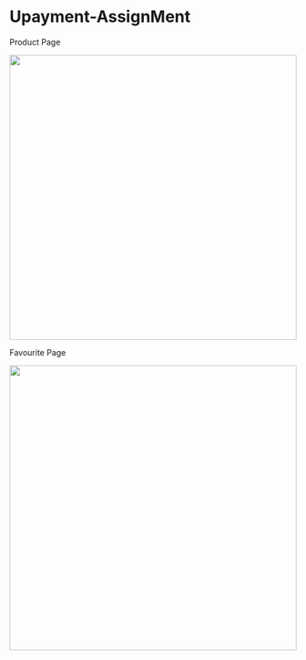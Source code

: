 # Upayment-AssignMent


Product Page

<img width="100%" height="500px" src="https://cdn-images-1.medium.com/max/1200/1*oDvHKCyVMYfBuIXbTI04Ng.png">


Favourite Page

<img width="100%" height="500px" src="https://cdn-images-1.medium.com/max/1200/1*Yv2-Puo5dCCPcAbDf_QEWw.png">
